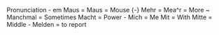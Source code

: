 Pronunciation - em
Maus = Maus = Mouse {-}
Mehr  = Mea^r = More ~
Manchmal = Sometimes
Macht = Power -
Mich = Me
Mit = With
Mitte = Middle -
Melden  = to report